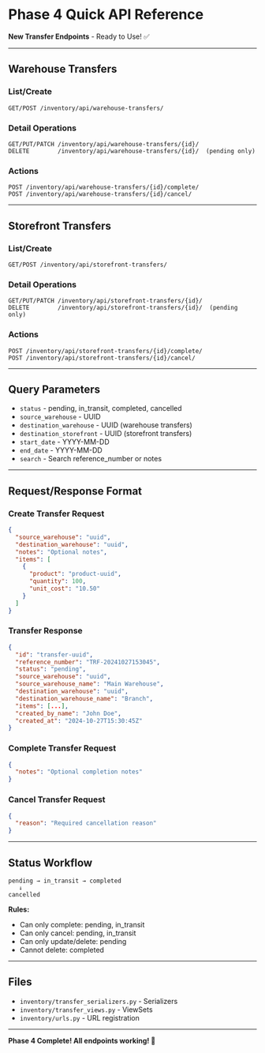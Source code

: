 # Phase 4 Quick API Reference

**New Transfer Endpoints** - Ready to Use! ✅

---

## Warehouse Transfers

### List/Create
```
GET/POST /inventory/api/warehouse-transfers/
```

### Detail Operations
```
GET/PUT/PATCH /inventory/api/warehouse-transfers/{id}/
DELETE        /inventory/api/warehouse-transfers/{id}/  (pending only)
```

### Actions
```
POST /inventory/api/warehouse-transfers/{id}/complete/
POST /inventory/api/warehouse-transfers/{id}/cancel/
```

---

## Storefront Transfers

### List/Create
```
GET/POST /inventory/api/storefront-transfers/
```

### Detail Operations
```
GET/PUT/PATCH /inventory/api/storefront-transfers/{id}/
DELETE        /inventory/api/storefront-transfers/{id}/  (pending only)
```

### Actions
```
POST /inventory/api/storefront-transfers/{id}/complete/
POST /inventory/api/storefront-transfers/{id}/cancel/
```

---

## Query Parameters

- `status` - pending, in_transit, completed, cancelled
- `source_warehouse` - UUID
- `destination_warehouse` - UUID (warehouse transfers)
- `destination_storefront` - UUID (storefront transfers)
- `start_date` - YYYY-MM-DD
- `end_date` - YYYY-MM-DD
- `search` - Search reference_number or notes

---

## Request/Response Format

### Create Transfer Request
```json
{
  "source_warehouse": "uuid",
  "destination_warehouse": "uuid",
  "notes": "Optional notes",
  "items": [
    {
      "product": "product-uuid",
      "quantity": 100,
      "unit_cost": "10.50"
    }
  ]
}
```

### Transfer Response
```json
{
  "id": "transfer-uuid",
  "reference_number": "TRF-20241027153045",
  "status": "pending",
  "source_warehouse": "uuid",
  "source_warehouse_name": "Main Warehouse",
  "destination_warehouse": "uuid",
  "destination_warehouse_name": "Branch",
  "items": [...],
  "created_by_name": "John Doe",
  "created_at": "2024-10-27T15:30:45Z"
}
```

### Complete Transfer Request
```json
{
  "notes": "Optional completion notes"
}
```

### Cancel Transfer Request
```json
{
  "reason": "Required cancellation reason"
}
```

---

## Status Workflow

```
pending → in_transit → completed
   ↓
cancelled
```

**Rules:**
- Can only complete: pending, in_transit
- Can only cancel: pending, in_transit
- Can only update/delete: pending
- Cannot delete: completed

---

## Files

- `inventory/transfer_serializers.py` - Serializers
- `inventory/transfer_views.py` - ViewSets
- `inventory/urls.py` - URL registration

---

**Phase 4 Complete! All endpoints working! 🚀**

